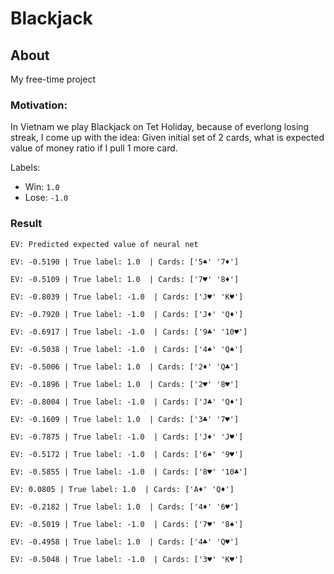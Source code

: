 # Blackjack

## About
My free-time project

### Motivation:
In Vietnam we play Blackjack on Tet Holiday, because of everlong losing streak, I come up with the idea: Given initial set of 2 cards, what is expected value of money ratio if I pull 1 more card. 

Labels: 
  * Win: `1.0`
  * Lose: `-1.0`

### Result

`EV: Predicted expected value of neural net`
```
EV: -0.5190 | True label: 1.0  | Cards: ['5♠' '7♦']

EV: -0.5109 | True label: 1.0  | Cards: ['7♥' '8♦']

EV: -0.8039 | True label: -1.0  | Cards: ['J♥' 'K♥']

EV: -0.7920 | True label: -1.0  | Cards: ['J♦' 'Q♦']

EV: -0.6917 | True label: -1.0  | Cards: ['9♣' '10♥']

EV: -0.5038 | True label: -1.0  | Cards: ['4♠' 'Q♠']

EV: -0.5006 | True label: 1.0  | Cards: ['2♦' 'Q♣']

EV: -0.1896 | True label: 1.0  | Cards: ['2♥' '8♥']

EV: -0.8004 | True label: -1.0  | Cards: ['J♣' 'Q♦']

EV: -0.1609 | True label: 1.0  | Cards: ['3♣' '7♥']

EV: -0.7875 | True label: -1.0  | Cards: ['J♦' 'J♥']

EV: -0.5172 | True label: -1.0  | Cards: ['6♠' '9♥']

EV: -0.5855 | True label: -1.0  | Cards: ['8♥' '10♣']

EV: 0.0805 | True label: 1.0  | Cards: ['A♦' 'Q♦']

EV: -0.2182 | True label: 1.0  | Cards: ['4♦' '6♥']

EV: -0.5019 | True label: -1.0  | Cards: ['7♥' '8♠']

EV: -0.4958 | True label: 1.0  | Cards: ['4♣' 'Q♥']

EV: -0.5048 | True label: -1.0  | Cards: ['3♥' 'K♥']
```
